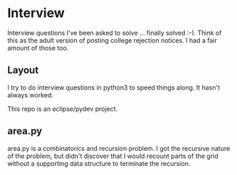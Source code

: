 # Interview

Interview questions I've been asked to solve ... finally solved :-). Think of this as the adult version of posting college
rejection notices. I had a fair amount of those too.

## Layout

I try to do interview questions in python3 to speed things along. It hasn't always worked.

This repo is an eclipse/pydev project.

## area.py

area.py is a combinatorics and recursion problem. I got the recursive nature of the problem, but didn't discover that I would recount
parts of the grid without a supporting data structure to terminate the recursion.

